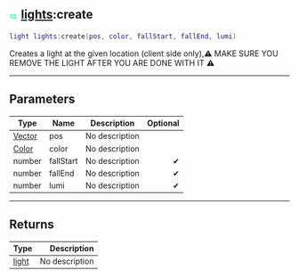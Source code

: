 ## ![client](../../.gitbook/assets/client.png) [lights](./readme/lights.md):create

```lua
light lights:create(pos, color, fallStart, fallEnd, lumi)
```

Creates a light at the given location (client side only),⚠ MAKE SURE YOU REMOVE THE LIGHT AFTER YOU ARE DONE WITH IT ⚠

------
## Parameters

| Type   | Name | Description | Optional |
| ------ | ---- | ----------- | -------: |
| [Vector](./readme/vector.md) | pos | No description |  |
| [Color](./readme/color.md) | color | No description |  |
| number | fallStart | No description | ✔ |
| number | fallEnd | No description | ✔ |
| number | lumi | No description | ✔ |


------
## Returns

| Type   | Description |
| ------ | ----------: |
| [light](./readme/light.md) | No description |

